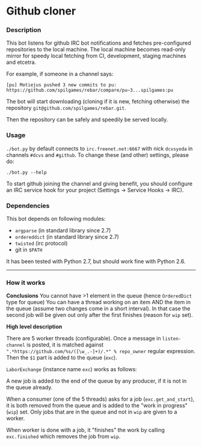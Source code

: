 # Github cloner

### Description

This bot listens for github IRC bot notifications and fetches pre-configured
repositories to the local machine. The local machine becomes read-only mirror
for speedy local fetching from CI, development, staging machines and etcetra.

For example, if someone in a channel says:

    [pu] Motiejus pushed 3 new commits to pu: https://github.com/spilgames/rebar/compare/pu~3...spilgames:pu

The bot will start downloading (cloning if it is new, fetching otherwise) the
repository `git@github.com/spilgames/rebar.git`.

Then the repository can be safely and speedily be served locally.

### Usage

`./bot.py` by default connects to `irc.freenet.net:6667` with nick `dcvsyoda`
in channels `#dcvs` and `#github`. To change these (and other) settings, please
do:

    ./bot.py --help

To start github joining the channel and giving benefit, you should configure an
IRC service hook for your project (Settings →  Service Hooks →  IRC).

### Dependencies

This bot depends on following modules:
* `argparse` (in standard library since 2.7)
* `ordereddict` (in standard library since 2.7)
* `twisted` (irc protocol)
* git in `$PATH`

It has been tested with Python 2.7, but should work fine with Python 2.6.

---

### How it works

**Conclusions**
You cannot have >1 element in the queue (hence `OrderedDict` type for queue)
You can have a thread working on an item AND the item in the queue (assume
two changes come in a short interval). In that case the second job will be 
given out only after the first finishes (reason for `wip` set).

**High level description**

There are 5 worker threads (configurable). Once a message in `listen-channel`
is posted, it is matched against `".*https://github.com/%s/([\w_.-]+)/.*" %
repo_owner` regular expression. Then the `$1` part is added to the queue
(`exc`).

`LaborExchange` (instance name `exc`) works as follows:

A new job is added to the end of the queue by any producer, if it is not in the
queue already.

When a consumer (one of the 5 threads) asks for a job (`exc.get_and_start`), it
is both removed from the queue and is added to the "work in progress" (`wip`)
set. Only jobs that are in the queue and not in `wip` are given to a worker.

When worker is done with a job, it "finishes" the work by calling
`exc.finished` which removes the job from `wip`.

